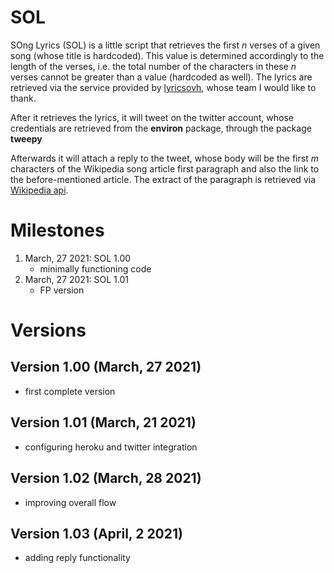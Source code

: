 # SOL
SOng Lyrics (SOL) is a little script that retrieves the first <i>n</i> verses of a given song (whose title is hardcoded). This value is determined accordingly to the length of the verses, i.e. the total number of the characters in these <i>n</i> verses cannot be greater than a value (hardcoded as well). The lyrics are retrieved via the service provided by
<a href="https://lyricsovh.docs.apiary.io/#">lyricsovh</a>, whose team I would like to thank.

After it retrieves the lyrics, it will tweet on the twitter account, whose credentials are retrieved from the <b>environ</b> package, through the package <b>tweepy</b>

Afterwards it will attach a reply to the tweet, whose body will be the first <i>m</i> characters of the Wikipedia song article first paragraph and also the link to the before-mentioned article. The extract of the paragraph is retrieved via <a href="https://en.wikipedia.org/w/api.php">Wikipedia api</a>.

# Milestones
1. March, 27 2021: SOL 1.00
   - minimally functioning code
2. March, 27 2021: SOL 1.01
   - FP version

# Versions
## Version 1.00 (March, 27 2021)
- first complete version
## Version 1.01 (March, 21 2021)
- configuring heroku and twitter integration
## Version 1.02 (March, 28 2021)
- improving overall flow
## Version 1.03 (April, 2 2021)
- adding reply functionality
